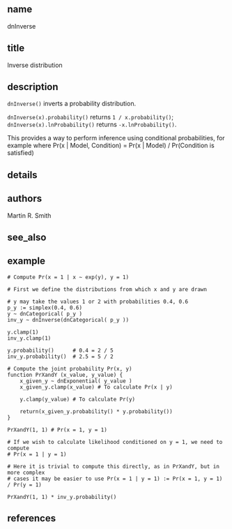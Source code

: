 ## name
dnInverse

## title
Inverse distribution 

## description
`dnInverse()` inverts a probability distribution.

`dnInverse(x).probability()` returns `1 / x.probability()`; 
`dnInverse(x).lnProbability()` returns `-x.lnProbability()`.

This provides a way to perform inference using conditional probabilities,
for example where 
Pr(x | Model, Condition) = Pr(x | Model) / Pr(Condition is satisfied)

## details
## authors
Martin R. Smith

## see_also
## example
```
# Compute Pr(x = 1 | x ~ exp(y), y = 1)

# First we define the distributions from which x and y are drawn

# y may take the values 1 or 2 with probabilities 0.4, 0.6
p_y := simplex(0.4, 0.6)
y ~ dnCategorical( p_y )
inv_y ~ dnInverse(dnCategorical( p_y ))

y.clamp(1)
inv_y.clamp(1)

y.probability()      # 0.4 = 2 / 5
inv_y.probability()  # 2.5 = 5 / 2

# Compute the joint probability Pr(x, y)
function PrXandY (x_value, y_value) {
    x_given_y ~ dnExponential( y_value )
    x_given_y.clamp(x_value) # To calculate Pr(x | y)

    y.clamp(y_value) # To calculate Pr(y)

    return(x_given_y.probability() * y.probability())
}

PrXandY(1, 1) # Pr(x = 1, y = 1)

# If we wish to calculate likelihood conditioned on y = 1, we need to compute
# Pr(x = 1 | y = 1)

# Here it is trivial to compute this directly, as in PrXandY, but in more complex
# cases it may be easier to use Pr(x = 1 | y = 1) := Pr(x = 1, y = 1) / Pr(y = 1)

PrXandY(1, 1) * inv_y.probability()
```

## references
